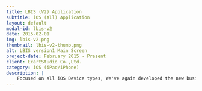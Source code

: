 ```yaml
---
title: LBIS (V2) Application
subtitle: iOS (All) Application
layout: default
modal-id: lbis-v2
date: 2015-02-01
img: lbis-v2.png
thumbnail: lbis-v2-thumb.png
alt: LBIS version1 Main Screen
project-date: February 2015 ~ Present
client: EcartStudio Co.,Ltd.
category: iOS (iPad/iPhone)
description: |
    Focused on all iOS Device types, We've again developed the new business information revolution to help companies to conveniently enter data into the LBIS system via any mobile device. This service enables users to efficiently enhance data accuracy and optimize all types of data transmission.
---
```

